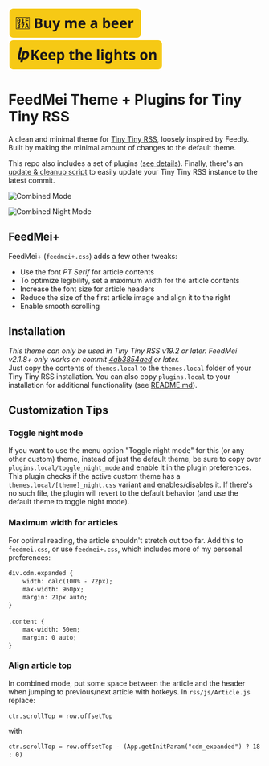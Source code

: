 <a href="https://buymeacoff.ee/ltGuillaume"><img title="Donate using Buy Me a Coffee" src="https://raw.githubusercontent.com/ltGuillaume/Resources/master/buybeer.svg"></a> <a href="https://liberapay.com/ltGuillaume/donate"><img title="Donate using Liberapay" src="https://raw.githubusercontent.com/ltGuillaume/Resources/master/liberapay.svg"></a>

# FeedMei Theme + Plugins for Tiny Tiny RSS
A clean and minimal theme for [Tiny Tiny RSS](https://tt-rss.org), loosely inspired by Feedly. Built by making the minimal amount of changes to the default theme.

This repo also includes a set of plugins ([see details](plugins.local/)). Finally, there's an [update & cleanup script](update_tt-rss.php) to easily update your Tiny Tiny RSS instance to the latest commit.

![Combined Mode](SCREENSHOT.png)

![Combined Night Mode](SCREENSHOT2.png)

## FeedMei+
FeedMei+ (`feedmei+.css`) adds a few other tweaks:
- Use the font _PT Serif_ for article contents
- To optimize legibility, set a maximum width for the article contents
- Increase the font size for article headers
- Reduce the size of the first article image and align it to the right
- Enable smooth scrolling

## Installation
_This theme can only be used in Tiny Tiny RSS v19.2 or later. FeedMei v2.1.8+ only works on commit [4ab3854aed](https://git.tt-rss.org/git/tt-rss/commit/4ab3854aede3882779138d91594b588e1a38c70e) or later._  
Just copy the contents of `themes.local` to the `themes.local` folder of your Tiny Tiny RSS installation. You can also copy `plugins.local` to your installation for additional functionality (see [README.md](plugins.local/)).

## Customization Tips

### Toggle night mode
If you want to use the menu option "Toggle night mode" for this (or any other custom) theme, instead of just the default theme, be sure to copy over `plugins.local/toggle_night_mode` and enable it in the plugin preferences. This plugin checks if the active custom theme has a `themes.local/[theme]_night.css` variant and enables/disables it. If there's no such file, the plugin will revert to the default behavior (and use the default theme to toggle night mode).

### Maximum width for articles
For optimal reading, the article shouldn't stretch out too far. Add this to `feedmei.css`, or use `feedmei+.css`, which includes more of my personal preferences:
```
div.cdm.expanded {
	width: calc(100% - 72px);
	max-width: 960px;
	margin: 21px auto;
}

.content {
	max-width: 50em;
	margin: 0 auto;
}
```

### Align article top
In combined mode, put some space between the article and the header when jumping to previous/next article with hotkeys. In `rss/js/Article.js` replace:
```
ctr.scrollTop = row.offsetTop
```
with
```
ctr.scrollTop = row.offsetTop - (App.getInitParam("cdm_expanded") ? 18 : 0)
```